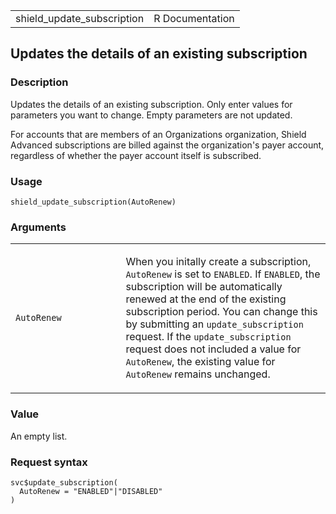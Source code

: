<table style="width: 100%;">
<tbody>
<tr class="odd">
<td>shield_update_subscription</td>
<td style="text-align: right;">R Documentation</td>
</tr>
</tbody>
</table>

## Updates the details of an existing subscription

### Description

Updates the details of an existing subscription. Only enter values for
parameters you want to change. Empty parameters are not updated.

For accounts that are members of an Organizations organization, Shield
Advanced subscriptions are billed against the organization's payer
account, regardless of whether the payer account itself is subscribed.

### Usage

    shield_update_subscription(AutoRenew)

### Arguments

<table>
<colgroup>
<col style="width: 35%" />
<col style="width: 65%" />
</colgroup>
<tbody>
<tr class="odd">
<td><code
id="shield_update_subscription_:_AutoRenew">AutoRenew</code></td>
<td><p>When you initally create a subscription, <code>AutoRenew</code>
is set to <code>ENABLED</code>. If <code>ENABLED</code>, the
subscription will be automatically renewed at the end of the existing
subscription period. You can change this by submitting an
<code>update_subscription</code> request. If the
<code>update_subscription</code> request does not included a value for
<code>AutoRenew</code>, the existing value for <code>AutoRenew</code>
remains unchanged.</p></td>
</tr>
</tbody>
</table>

### Value

An empty list.

### Request syntax

    svc$update_subscription(
      AutoRenew = "ENABLED"|"DISABLED"
    )
